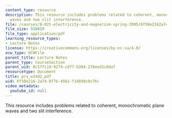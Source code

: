 ```yaml
---
content_type: resource
description: This resource includes problems related to coherent, monochromatic plane
  waves and two slit interference.
file: /courses/8-02t-electricity-and-magnetism-spring-2005/6f50e2162a748f7b45b2f1d898c0c76c_prs_w14d2.pdf
file_size: 938019
file_type: application/pdf
learning_resource_types:
- Lecture Notes
license: https://creativecommons.org/licenses/by-nc-sa/4.0/
ocw_type: OCWFile
parent_title: Lecture Notes
parent_type: CourseSection
parent_uid: 8c57fc19-927d-cd77-b384-2f8eed1c0daf
resourcetype: Document
title: prs_w14d2.pdf
uid: 6f50e216-2a74-8f7b-45b2-f1d898c0c76c
video_metadata:
  youtube_id: null
---
```

This resource includes problems related to coherent, monochromatic plane waves and two slit interference.
